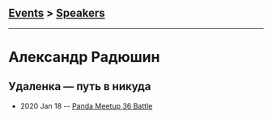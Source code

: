 ## [Events](../README.md) > [Speakers](../speakers.md)
---

# Александр Радюшин

## Удаленка — путь в никуда
- 2020 Jan 18 -- [Panda Meetup 36 Battle](https://www.youtube.com/watch?v=1pwx8LDjve0)    
